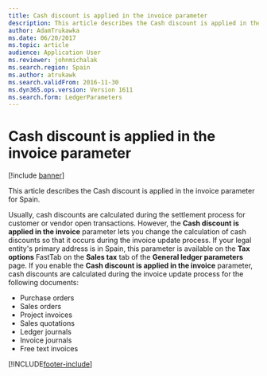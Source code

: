```yaml
---
title: Cash discount is applied in the invoice parameter
description: This article describes the Cash discount is applied in the invoice parameter for Spain.
author: AdamTrukawka
ms.date: 06/20/2017
ms.topic: article
audience: Application User
ms.reviewer: johnmichalak
ms.search.region: Spain
ms.author: atrukawk
ms.search.validFrom: 2016-11-30
ms.dyn365.ops.version: Version 1611
ms.search.form: LedgerParameters
---
```


# Cash discount is applied in the invoice parameter

[!include [banner](../../includes/banner.md)]

This article describes the Cash discount is applied in the invoice parameter for Spain.

Usually, cash discounts are calculated during the settlement process for customer or vendor open transactions. However, the **Cash discount is applied in the invoice** parameter lets you change the calculation of cash discounts so that it occurs during the invoice update process. If your legal entity's primary address is in Spain, this parameter is available on the **Tax options** FastTab on the **Sales tax** tab of the **General ledger parameters** page. If you enable the **Cash discount is applied in the invoice** parameter, cash discounts are calculated during the invoice update process for the following documents:

-   Purchase orders
-   Sales orders
-   Project invoices
-   Sales quotations
-   Ledger journals
-   Invoice journals
-   Free text invoices






[!INCLUDE[footer-include](../../../includes/footer-banner.md)]

